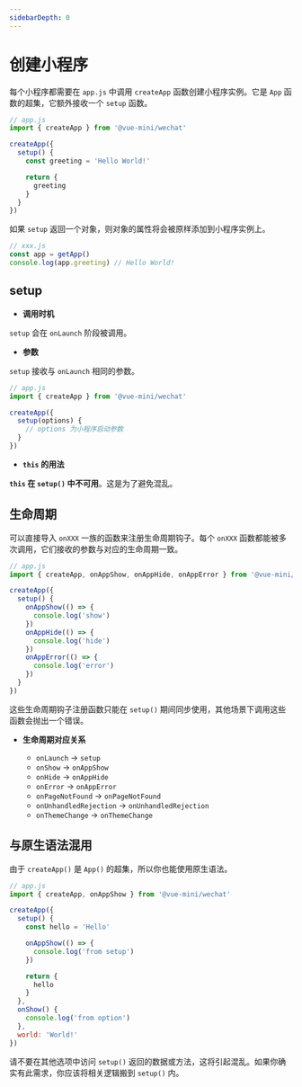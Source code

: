 ```yaml
---
sidebarDepth: 0
---
```


# 创建小程序

每个小程序都需要在 `app.js` 中调用 `createApp` 函数创建小程序实例。它是 `App` 函数的超集，它额外接收一个 `setup` 函数。

```js
// app.js
import { createApp } from '@vue-mini/wechat'

createApp({
  setup() {
    const greeting = 'Hello World!'

    return {
      greeting
    }
  }
})
```

如果 `setup` 返回一个对象，则对象的属性将会被原样添加到小程序实例上。

```js
// xxx.js
const app = getApp()
console.log(app.greeting) // Hello World!
```

## setup

- **调用时机**

`setup` 会在 `onLaunch` 阶段被调用。

- **参数**

`setup` 接收与 `onLaunch` 相同的参数。

```js
// app.js
import { createApp } from '@vue-mini/wechat'

createApp({
  setup(options) {
    // options 为小程序启动参数
  }
})
```

- **`this` 的用法**

**`this` 在 `setup()` 中不可用**。这是为了避免混乱。

## 生命周期

可以直接导入 `onXXX` 一族的函数来注册生命周期钩子。每个 `onXXX` 函数都能被多次调用，它们接收的参数与对应的生命周期一致。

```js
// app.js
import { createApp, onAppShow, onAppHide, onAppError } from '@vue-mini/wechat'

createApp({
  setup() {
    onAppShow(() => {
      console.log('show')
    })
    onAppHide(() => {
      console.log('hide')
    })
    onAppError(() => {
      console.log('error')
    })
  }
})
```

这些生命周期钩子注册函数只能在 `setup()` 期间同步使用，其他场景下调用这些函数会抛出一个错误。

- **生命周期对应关系**

  - `onLaunch` -> `setup`
  - `onShow` -> `onAppShow`
  - `onHide` -> `onAppHide`
  - `onError` -> `onAppError`
  - `onPageNotFound` -> `onPageNotFound`
  - `onUnhandledRejection` -> `onUnhandledRejection`
  - `onThemeChange` -> `onThemeChange`

## 与原生语法混用

由于 `createApp()` 是 `App()` 的超集，所以你也能使用原生语法。

```js
// app.js
import { createApp, onAppShow } from '@vue-mini/wechat'

createApp({
  setup() {
    const hello = 'Hello'

    onAppShow(() => {
      console.log('from setup')
    })

    return {
      hello
    }
  },
  onShow() {
    console.log('from option')
  },
  world: 'World!'
})
```

请不要在其他选项中访问 `setup()` 返回的数据或方法，这将引起混乱。如果你确实有此需求，你应该将相关逻辑搬到 `setup()` 内。
